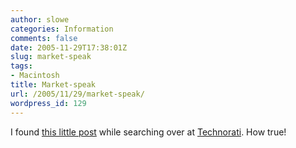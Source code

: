 ```yaml
---
author: slowe
categories: Information
comments: false
date: 2005-11-29T17:38:01Z
slug: market-speak
tags:
- Macintosh
title: Market-speak
url: /2005/11/29/market-speak/
wordpress_id: 129
---
```


I found [this little post](http://ideastorm.com/blog/2005/11/29/market-speak/) while searching over at [Technorati](http://www.technorati.com/). How true!
